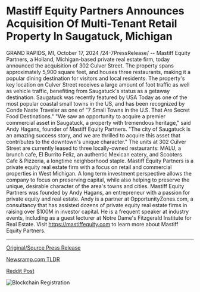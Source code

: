 # Mastiff Equity Partners Announces Acquisition Of Multi-Tenant Retail Property In Saugatuck, Michigan

GRAND RAPIDS, MI, October 17, 2024 /24-7PressRelease/ -- Mastiff Equity Partners, a Holland, Michigan-based private real estate firm, today announced the acquisition of 302 Culver Street. The property spans approximately 5,900 square feet, and houses three restaurants, making it a popular dining destination for visitors and local residents.  The property's key location on Culver Street receives a large amount of foot traffic as well as vehicle traffic, benefiting from Saugatuck's status as a getaway destination. Saugatuck was recently featured by USA Today as one of the most popular coastal small towns in the US, and has been recognized by Conde Naste Traveler as one of "7 Small Towns in the U.S. That Are Secret Food Destinations."  "We saw an opportunity to acquire a premier commercial asset in Saugatuck, a property with tremendous heritage," said Andy Hagans, founder of Mastiff Equity Partners. "The city of Saugatuck is an amazing success story, and we are thrilled to acquire this asset that contributes to the downtown's unique character."  The units at 302 Culver Street are currently leased to three locally-owned restaurants: MALU, a brunch cafe, El Burrito Feliz, an authentic Mexican eatery, and Scooters Cafe & Pizzeria, a longtime neighborhood staple.  Mastiff Equity Partners is a private equity real estate firm with a focus on retail and commercial properties in West Michigan. A long term investment perspective allows the company to focus on preserving capital, while also helping to preserve the unique, desirable character of the area's towns and cities.  Mastiff Equity Partners was founded by Andy Hagans, an entrepreneur with a passion for private equity and real estate. Andy is a partner at OpportunityZones.com, a consultancy that has assisted dozens of private equity real estate firms in raising over $100M in investor capital. He is a frequent speaker at industry events, including as a guest lecturer at Notre Dame's Fitzgerald Institute for Real Estate.  Visit https://mastiffequity.com to learn more about Mastiff Equity Partners. 

---

[Original/Source Press Release](https://www.24-7pressrelease.com/press-release/515231/mastiff-equity-partners-announces-acquisition-of-multi-tenant-retail-property-in-saugatuck-michigan)
                    

[Newsramp.com TLDR](https://newsramp.com/curated-news/private-real-estate-firm-acquires-premier-commercial-asset-in-saugatuck/b7d99add00c92602abab4a12de07e9b4) 

 



[Reddit Post](https://www.reddit.com/r/Business_NewsRamp/comments/1g5l70s/private_real_estate_firm_acquires_premier/) 



![Blockchain Registration](https://cdn.newsramp.app/24-7PressRelease/qrcode/2410/17/nukezhb0.webp)
